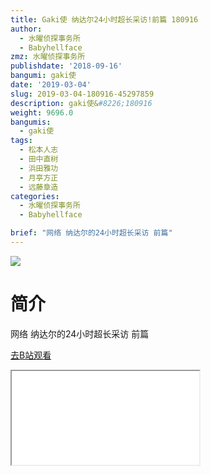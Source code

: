 ```yaml
---
title: Gaki使 纳达尔24小时超长采访!前篇 180916
author:
  - 水曜侦探事务所
  - Babyhellface
zmz: 水曜侦探事务所
publishdate: '2018-09-16'
bangumi: gaki使
date: '2019-03-04'
slug: 2019-03-04-180916-45297859
description: gaki使&#8226;180916
weight: 9696.0
bangumis:
  - gaki使
tags:
  - 松本人志
  - 田中直树
  - 浜田雅功
  - 月亭方正
  - 远藤章造
categories:
  - 水曜侦探事务所
  - Babyhellface

brief: "网络 纳达尔的24小时超长采访 前篇"
---
```

![](https://i.imgur.com/VHEMIlJ.jpg)
# 简介  
网络
纳达尔的24小时超长采访 前篇  

[去B站观看](https://www.bilibili.com/video/av45297859/)
<div class ="resp-container"><iframe class="testiframe" src="//player.bilibili.com/player.html?aid=45297859"", scrolling="no", allowfullscreen="true" > </iframe></div> 
